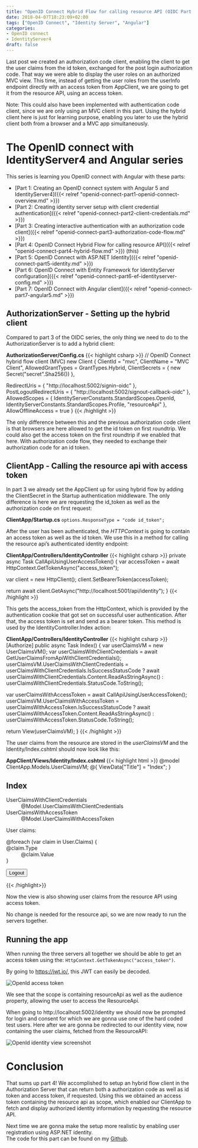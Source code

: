 ```yaml
---
title: "OpenID Connect Hybrid Flow for calling resource API (OIDC Part 4)"
date: 2018-04-07T18:23:09+02:00
tags: ["OpenID Connect", "Identity Server", "Angular"]
categories:
- OpenID connect
- IdentityServer4
draft: false
---
```


Last post we created an authorization code client, enabling the client to get
the user claims from the id token, exchanged for the post login authorization
code. That way we were able to display the user roles on an authorized MVC view.
This time, instead of getting the user roles from the userInfo endpoint directly
with an access token from AppClient, we are going to get it from the resource
API, using an access token.

Note: This could also have been implemented with authentication code client,
since we are only using an MVC client in this part. Using the hybrid client here
is just for learning purpose, enabling you later to use the hybrid client both
from a browser and a MVC app simultaneously.

# The OpenID connect with IdentityServer4 and Angular series

This series is learning you OpenID connect with Angular with these parts:

- [Part 1: Creating an OpenID connect system with Angular 5 and IdentityServer4]({{< relref "openid-connect-part1-openid-connect-overview.md" >}})
- [Part 2: Creating identity server setup with client credential authentication]({{< relref "openid-connect-part2-client-credentials.md" >}})
- [Part 3: Creating interactive authentication with an authorization code client]({{< relref "openid-connect-part3-authorization-code-flow.md" >}})
- [Part 4: OpenID Connect Hybrid Flow for calling resource API]({{< relref "openid-connect-part4-hybrid-flow.md" >}}) (this)
- [Part 5: OpenID Connect with ASP.NET Identity]({{< relref "openid-connect-part5-identity.md" >}}) 
- [Part 6: OpenID Connect with Entity Framework for IdentityServer configuration]({{< relref "openid-connect-part6-ef-identityserver-config.md" >}})
- [Part 7: OpenID Connect with Angular client]({{< relref "openid-connect-part7-angular5.md" >}})


## AuthorizationServer - Setting up the hybrid client

Compared to part 3 of the OIDC series, the only thing we need to do to the
AuthorizationServer is to add a hybrid client:

**AuthorizationServer/Config.cs** 
{{< highlight csharp >}} 
// OpenID Connect hybrid flow client (MVC) new Client { ClientId = "mvc", ClientName = "MVC
Client", AllowedGrantTypes = GrantTypes.Hybrid,
ClientSecrets =
{
    new Secret("secret".Sha256())
},

RedirectUris = { "http://localhost:5002/signin-oidc" },
PostLogoutRedirectUris = { "http://localhost:5002/signout-callback-oidc" },
AllowedScopes =
{
    IdentityServerConstants.StandardScopes.OpenId,
    IdentityServerConstants.StandardScopes.Profile,
    "resourceApi"
},
AllowOfflineAccess = true
}
{{< /highlight >}}

The only difference between this and the previous authorization code client is
that browsers are here allowed to get the id token on first roundtrip. We could also get the access token on the first roundtrip if we enabled that here. With authorization code flow, they needed to exchange their authorization code for an id token.

## ClientApp - Calling the resource api with access token

In part 3 we already set the AppClient up for using hybrid flow by adding the ClientSecret in the Startup authentication middleware. The only difference is
here we are requesting the id_token as well as the authorization code on first
request:

**ClientApp/Startup.cs** 
``options.ResponseType = "code id_token";``

After the user has been authenticated, the *HTTPContext* is going to contain an
access token as well as the id token. We use this in a method for calling the resource api’s authenticated identity endpoint:

**ClientApp/Controllers/IdentityController** 
{{< highlight csharp >}} private
async Task CallApiUsingUserAccessToken() { 
    var accessToken = await HttpContext.GetTokenAsync("access_token");

var client = new HttpClient();
client.SetBearerToken(accessToken);

return await client.GetAsync("http://localhost:5001/api/identity");
} {{< /highlight >}}

This gets the access_token from the HttpContext, which is provided by the
authentication cookie that got set on successful user authentication. After
that, the access token is set and send as a bearer token. This method is used by
the IdentityController.Index action:

**ClientApp/Controllers/IdentityController**
{{< highlight csharp >}} [Authorize] public async Task Index() { var
userClaimsVM = new UserClaimsVM(); var userClaimsWithClientCredentials = await
GetUserClaimsFromApiWithClientCredentials();
userClaimsVM.UserClaimsWithClientCredentials =
userClaimsWithClientCredentials.IsSuccessStatusCode ? await
userClaimsWithClientCredentials.Content.ReadAsStringAsync() :
userClaimsWithClientCredentials.StatusCode.ToString();

var userClaimsWithAccessToken = await CallApiUsingUserAccessToken();
userClaimsVM.UserClaimsWithAccessToken = userClaimsWithAccessToken.IsSuccessStatusCode ? await userClaimsWithAccessToken.Content.ReadAsStringAsync() : userClaimsWithAccessToken.StatusCode.ToString();

return View(userClaimsVM);
} 
{{< /highlight >}}

The user claims from the resource are stored in the *userClaimsVM* and the
Identity/Index.cshtml should now look like this:

**AppClient/Views/Identity/Index.cshtml** 
{{< highlight html >}} 
@model ClientApp.Models.UserClaimsVM;
@{
    ViewData["Title"] = "Index";
}

<h2>Index</h2>

<dl>
    <dt>
        UserClaimsWithClientCredentials
    </dt>
    <dd>
        @Model.UserClaimsWithClientCredentials
    </dd>
    <dt>
        UserClaimsWithAccessToken
    </dt>
    <dd>
        @Model.UserClaimsWithAccessToken
    </dd>
</dl>

User claims:
<dl>
    @foreach (var claim in User.Claims)
    {
        <dt>@claim.Type</dt>
        <dd>@claim.Value</dd>
    }
</dl>

<form asp-controller="Identity" asp-action="Logout" method="post">
    <button type="submit">Logout</button>
</form>

{{< /highlight>}}

Now the view is also showing user claims from the resource API using access token.

No change is needed for the resource api, so we are now ready to run the
servers together.

## Running the app

When running the three servers all together we should be able to get an access token using the: `HttpContext.GetTokenAsync("access_token")`.

By going to <https://jwt.io/>, this JWT can easily be decoded.

![OpenId access token](/images/openid-connect-part1/access-token.PNG)

We see that the scope is containing resourceApi as well as the audience
property, allowing the user to access the ResourceApi.

When going to http://localhost:5002/identity we should now be prompted for login
and consent for which we are gonna use one of the hard coded test users. Here
after we are gonna be redirected to our identity view, now containing the user
claims, fetched from the ResourceAPI:

![OpenId identity view screenshot](/images/openid-connect/oidc-part4-identity-view.PNG)

# Conclusion

That sums up part 4!
We accomplished to setup an hybrid flow client in the Authorization Server that can return both a authorization code as well as id token and access token, if requested.
Using this we obtained an access token containing the resource api as scope, which enabled our ClientApp to fetch and display authorized identity information by requesting the resource API.

Next time we are gonna make the setup more realistic by enabling user registration using ASP.NET identity.\
The code for this part can be found on my [Github](https://github.com/lydemann/oidc-angular-identityserver/tree/master/Solution%203%20-%20OIDC%20with%20Hybrid%20flow%20and%20call%20api).